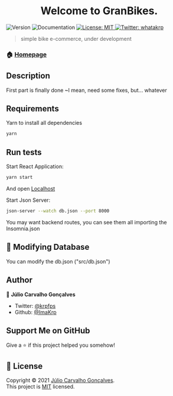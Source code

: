 <h1 align="center">Welcome to GranBikes. </h1>
<p>
  <img alt="Version" src="https://img.shields.io/badge/version-0.1-blue.svg?cacheSeconds=2592000" />
  
  <a target="_blank">
    <img alt="Documentation" src="https://img.shields.io/badge/documentation-yes-brightgreen.svg" />
  </a>
  <a href="https://choosealicense.com/licenses/mit/" target="_blank">
    <img alt="License: MIT" src="https://img.shields.io/badge/License-MIT-yellow.svg" />
  </a>
  <a href="https://twitter.com/whatakrp" target="_blank">
    <img alt="Twitter: whatakrp" src="https://img.shields.io/twitter/follow/whatakrp.svg?style=social" />
  </a>
</p>

> simple bike e-commerce, under development

### 🏠 [Homepage](https://github.com/ImaKrp/BicicletariaReact)

## Description

First part is finally done  ~I mean, need some fixes, but... whatever

## Requirements

Yarn to install all dependencies

 ```sh
yarn
```

## Run tests

Start React Application:
```sh
yarn start
```

And open [Localhost](http://localhost:3000)

Start Json Server:
```sh
json-server --watch db.json --port 8000
```

You may want backend routes, you can see them all importing the Insomnia.json

## 📑 Modifying Database 

You can modify the db.json ("src/db.json")

## Author

👤 **Júlio Carvalho Gonçalves**

* Twitter: [@krpfps](https://twitter.com/whatakrp)
* Github: [@ImaKrp](https://github.com/ImaKrp)

## Support Me on GitHub

Give a ⭐️ if this project helped you somehow!

## 📝 License

Copyright © 2021 [Júlio Carvalho Gonçalves](https://github.com/ImaKrp).<br />
This project is [MIT](https://github.com/ImaKrp/BicicletariaReact/blob/master/LICENSE) licensed.
